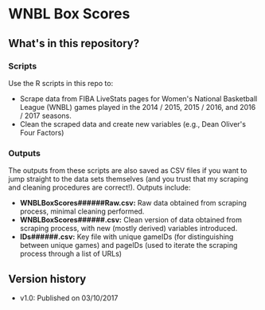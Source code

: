 # WNBL Box Scores

## What's in this repository?

### Scripts
Use the R scripts in this repo to:

* Scrape data from FIBA LiveStats pages for Women's National Basketball League (WNBL) games played in the 2014 / 2015, 2015 / 2016, and 2016 / 2017 seasons.
* Clean the scraped data and create new variables (e.g., Dean Oliver's Four Factors)

### Outputs
The outputs from these scripts are also saved as CSV files if you want to jump straight to the data sets themselves (and you trust that my scraping and cleaning procedures are correct!). Outputs include:

* **WNBLBoxScores######Raw.csv:** Raw data obtained from scraping process, minimal cleaning performed.
* **WNBLBoxScores######.csv:** Clean version of data obtained from scraping process, with new (mostly derived) variables introduced.
* **IDs######.csv:** Key file with unique gameIDs (for distinguishing between unique games) and pageIDs (used to iterate the scraping process through a list of URLs)

## Version history

* v1.0: Published on 03/10/2017